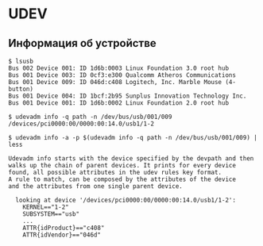 # UDEV

## Информация об устройстве

    $ lsusb
    Bus 002 Device 001: ID 1d6b:0003 Linux Foundation 3.0 root hub
    Bus 001 Device 003: ID 0cf3:e300 Qualcomm Atheros Communications
    Bus 001 Device 009: ID 046d:c408 Logitech, Inc. Marble Mouse (4-button)
    Bus 001 Device 004: ID 1bcf:2b95 Sunplus Innovation Technology Inc.
    Bus 001 Device 001: ID 1d6b:0002 Linux Foundation 2.0 root hub

    $ udevadm info -q path -n /dev/bus/usb/001/009
    /devices/pci0000:00/0000:00:14.0/usb1/1-2

    $ udevadm info -a -p $(udevadm info -q path -n /dev/bus/usb/001/009) | less

    Udevadm info starts with the device specified by the devpath and then
    walks up the chain of parent devices. It prints for every device
    found, all possible attributes in the udev rules key format.
    A rule to match, can be composed by the attributes of the device
    and the attributes from one single parent device.

      looking at device '/devices/pci0000:00/0000:00:14.0/usb1/1-2':
        KERNEL=="1-2"
        SUBSYSTEM=="usb"
        ...
        ATTR{idProduct}=="c408"
        ATTR{idVendor}=="046d"
